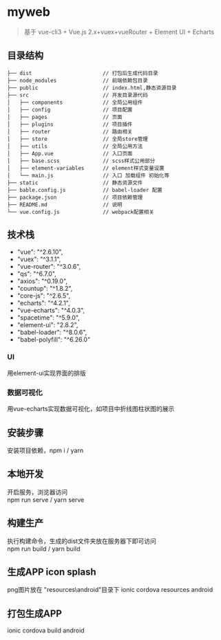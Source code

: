 # myweb

> 基于 vue-cli3 + Vue.js 2.x+vuex+vueRouter + Element UI + Echarts

## 目录结构
```shell
├── dist                       // 打包后生成代码目录
├── node_modules               // 前端依赖包目录
├── public                     // index.html,静态资源目录
├── src                        // 开发目录源代码
│   ├── components             // 全局公用组件
│   ├── config                 // 项目配置
│   ├── pages                  // 页面
│   ├── plugins                // 项目插件
│   ├── router                 // 路由相关
│   ├── store                  // 全局store管理
│   ├── utils                  // 全局公用方法
│   ├── App.vue                // 入口页面
│   ├── base.scss              // scss样式公用部分
│   ├── element-variables      // element样式变量设置
│   └── main.js                // 入口 加载组件 初始化等
├── static                     // 静态资源文件
├── bable.config.js            // babel-loader 配置
├── package.json               // 项目依赖管理
├── README.md                  // 说明
└── vue.config.js              // webpack配置相关

```

## 技术栈
- "vue": "^2.6.10",
- "vuex": "^3.1.1",
- "vue-router": "^3.0.6",
- "qs": "^6.7.0",
- "axios": "^0.19.0",
- "countup": "^1.8.2",
- "core-js": "^2.6.5",
- "echarts": "^4.2.1",
- "vue-echarts": "^4.0.3",        
- "spacetime": "^5.9.0",
- "element-ui": "2.8.2",
- "babel-loader": "^8.0.6",
- "babel-polyfill": "^6.26.0"

### UI
用element-ui实现界面的排版

### 数据可视化
用vue-echarts实现数据可视化，如项目中折线图柱状图的展示

## 安装步骤 ##		
安装项目依赖，npm i / yarn
	
## 本地开发 ##
开启服务，浏览器访问  
npm run serve / yarn serve
	
## 构建生产 ##
执行构建命令，生成的dist文件夹放在服务器下即可访问  
npm run build	 / yarn build

## 生成APP icon splash ##
png图片放在 "resources\android"目录下
ionic cordova resources android

## 打包生成APP ##
ionic cordova build android
